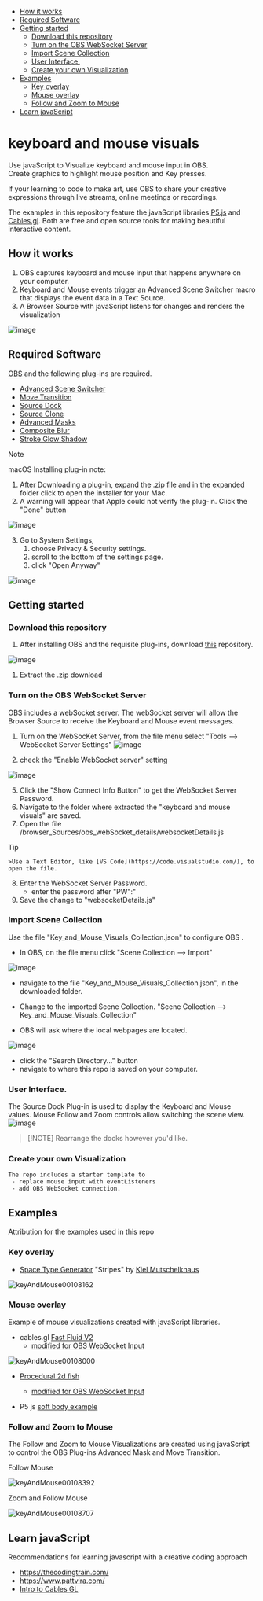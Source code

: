 - [How it works](#how-it-works)
- [Required Software](#required-software)
- [Getting started](#getting-started)
  - [Download this repository](#download-this-repository)
  - [Turn on the OBS WebSocket Server](#turn-on-the-obs-websocket-server)
  - [Import Scene Collection](#import-scene-collection)
  - [User Interface.](#user-interface)
  - [Create your own Visualization](#create-your-own-visualization)
- [Examples](#examples)
  - [Key overlay](#key-overlay)
  - [Mouse overlay](#mouse-overlay)
  - [Follow and Zoom to Mouse](#follow-and-zoom-to-mouse)
- [Learn javaScript](#learn-javascript)


# keyboard and mouse visuals
Use javaScript to Visualize keyboard and mouse input in OBS.  
Create graphics to highlight mouse position and Key presses.  

If your learning to code to make art, use OBS to share your creative expressions through live streams, online meetings or recordings. 

The examples in this repository feature the javaScript libraries [P5.js](https://p5js.org/) and [Cables.gl](https://cables.gl/). Both are free and open source tools for making beautiful interactive content.

## How it works

1. OBS captures keyboard and mouse input that happens anywhere on your computer. 
2. Keyboard and Mouse events trigger an Advanced Scene Switcher macro that displays the event data in a Text Source.  
3. A Browser Source with javaScript listens for changes and renders the visualization


![image](https://github.com/user-attachments/assets/8336e25f-2731-449c-a2f5-56f463d57a16)


## Required Software

[OBS](https://obsproject.com/) and the following plug-ins are required.
- [Advanced Scene Switcher](https://github.com/WarmUpTill/SceneSwitcher/releases)
- [Move Transition](https://obsproject.com/forum/resources/move.913/)
- [Source Dock](https://obsproject.com/forum/resources/source-dock.1317/)
- [Source Clone](https://obsproject.com/forum/resources/source-clone.1632/)
- [Advanced Masks](https://obsproject.com/forum/resources/advanced-masks.1856/)
- [Composite Blur](https://obsproject.com/forum/resources/composite-blur.1780/)
- [Stroke Glow Shadow](https://obsproject.com/forum/resources/stroke-glow-shadow.1800/)

> [!NOTE] 
> 
> macOS Installing plug-in note:
>  1. After Downloading a plug-in, expand the .zip file and in the expanded folder click to open the installer for your Mac.
>  2. A warning will appear that Apple could not verify the plug-in.  Click the "Done" button
>
>![image](https://github.com/user-attachments/assets/ceef4d62-0e3c-4fd8-9faf-14099fda2c78)
>
>3. Go to System Settings, 
>    1. choose Privacy & Security settings. 
>    2. scroll to the bottom of the settings page.
>    3. click "Open Anyway" 
>
> ![image](https://github.com/user-attachments/assets/e0c393c0-0302-41ac-9ed6-7ceb22f796e7)
> 

## Getting started

### Download this repository
1. After installing OBS and the requisite plug-ins, download [this](https://github.com/UUoocl/keyboard_and_mouse_visuals) repository. 

![image](https://github.com/user-attachments/assets/6cfc3b41-d711-4b84-9618-c51fe3826b2b)

1. Extract the .zip download

### Turn on the OBS WebSocket Server

OBS includes a webSocket server.  The webSocket server will allow the Browser Source to receive the Keyboard and Mouse event messages. 

1. Turn on the WebSocKet Server, from the file menu select "Tools --> WebSocket Server Settings"
 ![image](https://github.com/user-attachments/assets/b38def9b-be32-41d7-a962-bb76c2bbdd36)

2. check the "Enable WebSocket server" setting

![image](https://github.com/user-attachments/assets/7cfc0075-b39e-47d7-8686-044d9426e216)

5. Click the "Show Connect Info Button" to get the WebSocket Server Password.
6. Navigate to the folder where extracted the "keyboard and mouse visuals" are saved. 
7. Open the file /browser_Sources/obs_webSocket_details/websocketDetails.js

  > [!TIP] 
	>Use a Text Editor, like [VS Code](https://code.visualstudio.com/), to open the file.  

8. Enter the WebSocket Server Password.
   - enter the password after "PW":" 
9.  Save the change to "websocketDetails.js"
### Import Scene Collection

Use the file "Key_and_Mouse_Visuals_Collection.json" to configure OBS .
- In OBS, on the file menu click "Scene Collection --> Import"

![image](https://github.com/user-attachments/assets/35d4b1e7-dbf1-4e11-b617-5adec4d180e4)

- navigate to the file "Key_and_Mouse_Visuals_Collection.json", in the downloaded folder.
- Change to the imported Scene Collection. "Scene Collection --> Key_and_Mouse_Visuals_Collection"

- OBS will ask where the local webpages are located.  

![image](https://github.com/user-attachments/assets/22dd38fa-7db9-4975-adb0-294c846f9e7a)

  - click the "Search Directory..." button
  - navigate to where this repo is saved on your computer.

### User Interface. 

The Source Dock Plug-in is used to display the Keyboard and Mouse  values.  Mouse Follow and Zoom controls allow switching the scene view.   
![image](https://github.com/user-attachments/assets/1c68fcd3-7aaf-4a3e-81c0-17e333f6941a)

> [!NOTE] Rearrange the docks however you'd like.  

### Create your own Visualization
    The repo includes a starter template to 
     - replace mouse input with eventListeners
     - add OBS WebSocket connection.  

## Examples
Attribution for the examples used in this repo
### Key overlay
 - [Space Type Generator](https://spacetypegenerator.com/stripes) "Stripes" by [Kiel Mutschelknaus](https://www.kielm.com/) 
  
![keyAndMouse00108162](https://github.com/user-attachments/assets/541bf569-4818-4227-9743-d4bbe5fbd87f)
 
### Mouse overlay
Example of mouse visualizations created with javaScript libraries.
 - cables.gl [Fast Fluid V2](https://cables.gl/p/J9WzcP)
   - [modified for OBS WebSocket Input](https://cables.gl/p/Z14eIm) 
  
  ![keyAndMouse00108000](https://github.com/user-attachments/assets/1ed4ad3d-c07d-454f-b3f3-2f477dc60df7)

- [Procedural 2d fish](https://cables.gl/p/ocCn6p)
  
   - [modified for OBS WebSocket Input](https://cables.gl/p/JQjuZp)
 
 - P5 js [soft body example](https://p5js.org/examples/math-and-physics-soft-body/)
  
### Follow and Zoom to Mouse
The Follow and Zoom to Mouse Visualizations are created using javaScript to control the OBS Plug-ins Advanced Mask and Move Transition. 

Follow Mouse

![keyAndMouse00108392](https://github.com/user-attachments/assets/1f6805b9-6f37-4967-b558-1a907b3e7683)

Zoom and Follow Mouse

![keyAndMouse00108707](https://github.com/user-attachments/assets/caf748be-94d6-4e4d-b176-da76e26661d6)

  
## Learn javaScript
Recommendations for learning javascript with a creative coding approach
- https://thecodingtrain.com/
- https://www.pattvira.com/
- [Intro to Cables GL](https://www.youtube.com/playlist?list=PLYimpE2xWgBveaPOiV_2_42kZEl_1ExB0)
